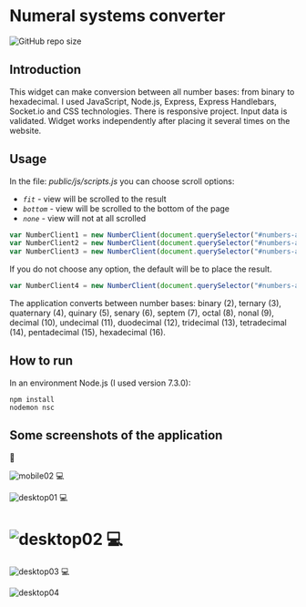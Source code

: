 # Numeral systems converter
![GitHub repo size](https://img.shields.io/github/repo-size/anmk/numeral-systems-converter?style=plastic)

## Introduction
This widget can make conversion between all number bases: from binary to hexadecimal. I used JavaScript, Node.js, Express, Express Handlebars, Socket.io and CSS technologies. There is responsive project. Input data is validated. Widget works independently after placing it several times on the website. 

## Usage
In the file: *public/js/scripts.js* you can choose scroll options:
* *`fit`* - view will be scrolled to the result
* *`bottom`* - view will be scrolled to the bottom of the page
* *`none`* -  view will not at all scrolled
```javascript
var NumberClient1 = new NumberClient(document.querySelector("#numbers-area"), "fit");
var NumberClient2 = new NumberClient(document.querySelector("#numbers-area2"), "bottom"); 
var NumberClient3 = new NumberClient(document.querySelector("#numbers-area3"), "none"); 
```
If you do not choose any option, the default will be to place the result.
```javascript
var NumberClient4 = new NumberClient(document.querySelector("#numbers-area4"));
```
The application converts between number bases: binary (2), ternary (3), quaternary (4), quinary (5), senary (6), septem (7), octal (8), nonal (9), decimal (10), undecimal (11), duodecimal (12), tridecimal (13), tetradecimal (14), pentadecimal (15), hexadecimal (16).

## How to run
In an environment Node.js (I used version 7.3.0):
```
npm install
nodemon nsc
```

## Some screenshots of the application
:iphone:

![mobile02](https://cloud.githubusercontent.com/assets/5839775/21409516/04da90c8-c7db-11e6-858a-cf5936758fe6.jpg)
:computer:

![desktop01](https://cloud.githubusercontent.com/assets/5839775/21466847/74cb8cfe-c9d7-11e6-8876-7ba64b69a6f2.jpg)
:computer:

![desktop02](https://cloud.githubusercontent.com/assets/5839775/21466859/e31a123e-c9d7-11e6-8aac-6797e9484beb.jpg)
:computer:
===

![desktop03](https://cloud.githubusercontent.com/assets/5839775/21466861/f2398880-c9d7-11e6-8b80-a6dd82651967.jpg)
:computer:

![desktop04](https://cloud.githubusercontent.com/assets/5839775/21505125/d0cb82f4-cc64-11e6-88ef-65591857da8c.jpg)
